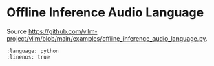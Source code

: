 # Offline Inference Audio Language

Source <https://github.com/vllm-project/vllm/blob/main/examples/offline_inference_audio_language.py>.

```{literalinclude} ../../../../examples/offline_inference_audio_language.py
:language: python
:linenos: true
```
